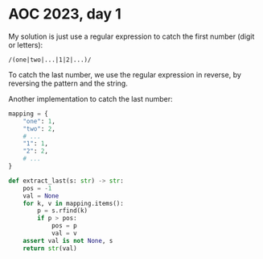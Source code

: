 # AOC 2023, day 1

My solution is just use a regular expression to catch the first number (digit or letters):

```
/(one|two|...|1|2|...)/
```

To catch the last number, we use the regular expression in reverse, by reversing the pattern and the string.

Another implementation to catch the last number:

```python
mapping = {
    "one": 1,
    "two": 2,
    # ...
    "1": 1,
    "2": 2,
    # ...
}

def extract_last(s: str) -> str:
    pos = -1
    val = None
    for k, v in mapping.items():
        p = s.rfind(k)
        if p > pos:
            pos = p
            val = v
    assert val is not None, s
    return str(val)
```
